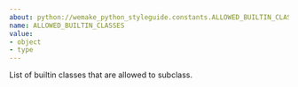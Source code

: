 ```yaml
---
about: python://wemake_python_styleguide.constants.ALLOWED_BUILTIN_CLASSES
name: ALLOWED_BUILTIN_CLASSES
value:
- object
- type
---
```


List of builtin classes that are allowed to subclass.